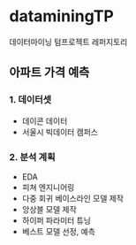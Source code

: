 # dataminingTP
데이터마이닝 텀프로젝트 레퍼지토리

## 아파트 가격 예측
### 1. 데이터셋
- 데이콘 데이터
- 서울시 빅데이터 캠퍼스
### 2. 분석 계획
- EDA
- 피쳐 엔지니어링
- 다중 회귀 베이스라인 모델 제작
- 앙상블 모델 제작
- 하이퍼 파라미터 튜닝
- 베스트 모델 선정, 예측
